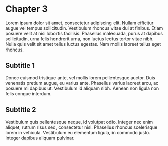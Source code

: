 # Chapter 3

Lorem ipsum dolor sit amet, consectetur adipiscing elit. Nullam efficitur augue vel tempus sollicitudin. Vestibulum rhoncus vitae dui at finibus. Etiam posuere velit at nisi lobortis facilisis. Phasellus malesuada, purus at dapibus sollicitudin, urna felis hendrerit urna, non luctus lectus tortor vitae nibh. Nulla quis velit sit amet tellus luctus egestas. Nam mollis laoreet tellus eget rhoncus.

## Subtitle 1

Donec euismod tristique ante, vel mollis lorem pellentesque auctor. Duis venenatis pretium augue, eu varius ante. Phasellus varius laoreet arcu, ac posuere mi dapibus ut. Vestibulum id aliquam nibh. Aenean non ligula non felis congue interdum.

## Subtitle 2

Vestibulum quis pellentesque neque, id volutpat odio. Integer nec enim aliquet, rutrum risus sed, consectetur nisl. Phasellus rhoncus scelerisque lorem in vehicula. Vestibulum eu elementum ligula, in commodo justo. Integer dapibus aliquam pulvinar.
